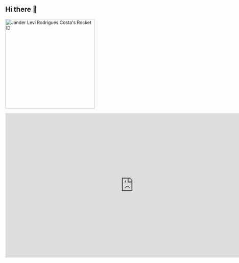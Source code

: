 ## Hi there 👋

<a href="https://app.rocketseat.com.br/me/jander-levi"><img src="https://app.rocketseat.com.br/api/rocketid/share?slug=jander-levi&type=card" width="280" alt="Jander Levi Rodrigues Costa's Rocket ID"/></a>

<iframe style="border: 1px solid rgba(0, 0, 0, 0.1);" width="800" height="450" src="https://embed.figma.com/design/H2zVkjBffUu52VQfiDptH3/FrontCode---ID-Card-do-Aluno?node-id=4-74&embed-host=share" allowfullscreen></iframe>
